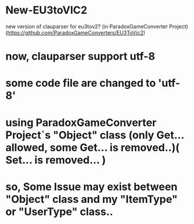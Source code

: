 # New-EU3toVIC2
new version of clauparser for eu3tov2? (in ParadoxGameConverter Project) (https://github.com/ParadoxGameConverters/EU3ToVic2)

# now, clauparser support utf-8

# some code file are changed to 'utf-8'

# using ParadoxGameConverter Project`s "Object" class (only Get... allowed, some Get... is removed..)( Set... is removed... )
# so, Some Issue may exist between "Object" class and my "ItemType" or "UserType" class..
